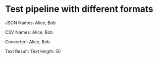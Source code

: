 # Test pipeline with different formats

JSON Names: Alice, Bob

CSV Names: Alice, Bob

Converted: Alice, Bob

Text Result: Text length: 50
